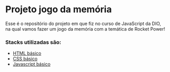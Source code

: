 # Projeto jogo da memória

Esse é o repositório do projeto em que fiz no curso de JavaScript da DIO, na qual vamos fazer um jogo da memória com a temática de Rocket Power! 

### Stacks utilizadas são:

* [HTML básico](https://www.w3schools.com/html/)
* [CSS básico](https://developer.mozilla.org/pt-BR/docs/Web/CSS)
* [Javascript básico](https://developer.mozilla.org/pt-BR/docs/Web/JavaScript)
